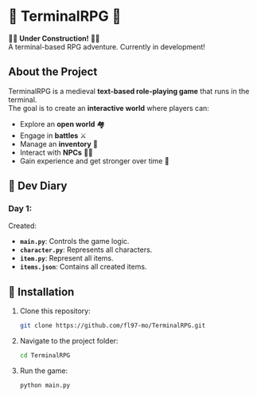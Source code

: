 # 🏹 TerminalRPG 🏰
👷‍♀️ **Under Construction!** 👷‍♂️  
A terminal-based RPG adventure. Currently in development! 

## About the Project
TerminalRPG is a medieval **text-based role-playing game** that runs in the terminal.  
The goal is to create an **interactive world** where players can:
- Explore an **open world** 🏘️
- Engage in **battles** ⚔️
- Manage an **inventory** 👜
- Interact with **NPCs** 👩‍🌾
- Gain experience and get stronger over time 💪

## 🧾 Dev Diary
### Day 1:
Created: 
- **`main.py`**:          Controls the game logic.
- **`character.py`**:     Represents all characters.
- **`item.py`**:          Represent all items.
- **`items.json`**:       Contains all created items. 

## 🧙 Installation
1. Clone this repository:
   ```bash
   git clone https://github.com/fl97-mo/TerminalRPG.git
2. Navigate to the project folder:
   ```bash
   cd TerminalRPG
3. Run the game:
   ```bash
   python main.py
